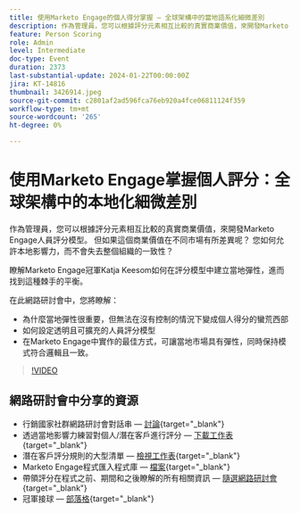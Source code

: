 ```yaml
---
title: 使用Marketo Engage的個人得分掌握 — 全球架構中的當地語系化細微差別
description: 作為管理員，您可以根據評分元素相互比較的真實商業價值，來開發Marketo Engage人員評分模型。 但如果這個商業價值在不同市場有所差異呢？ 您如何允許本地影響力，而不會失去整個組織的一致性？ 瞭解如何在評分模型中建立本機彈性，以找到平衡。
feature: Person Scoring
role: Admin
level: Intermediate
doc-type: Event
duration: 2373
last-substantial-update: 2024-01-22T00:00:00Z
jira: KT-14816
thumbnail: 3426914.jpeg
source-git-commit: c2801af2ad596fca76eb920a4fce06811124f359
workflow-type: tm+mt
source-wordcount: '265'
ht-degree: 0%

---
```



# 使用Marketo Engage掌握個人評分：全球架構中的本地化細微差別

作為管理員，您可以根據評分元素相互比較的真實商業價值，來開發Marketo Engage人員評分模型。 但如果這個商業價值在不同市場有所差異呢？ 您如何允許本地影響力，而不會失去整個組織的一致性？

瞭解Marketo Engage冠軍Katja Keesom如何在評分模型中建立當地彈性，進而找到這種棘手的平衡。

在此網路研討會中，您將瞭解：

* 為什麼當地彈性很重要，但無法在沒有控制的情況下變成個人得分的蠻荒西部
* 如何設定透明且可擴充的人員評分模型
* 在Marketo Engage中實作的最佳方式，可讓當地市場具有彈性，同時保持模式符合邏輯且一致。

>[!VIDEO](https://video.tv.adobe.com/v/3426914/?learn=on)

## 網路研討會中分享的資源

* 行銷國家社群網路研討會對話串 —  [討論](https://nation.marketo.com/t5/product-discussions/learn-from-your-peers-webinar-person-scoring-mastery-with/m-p/343084#M194864){target="_blank"}
* 透過當地影響力練習對個人/潛在客戶進行評分 —  [下載工作表](../../assets/marketo/build-scoring-model-and-local-flexibility-scoring-worksheet.docx){target="_blank"}
* 潛在客戶評分規則的大型清單 —  [檢視工作表](https://go.marketo.com/rs/561-HYG-937/images/Marketo-Lead-Scoring.pdf){target="_blank"}
* Marketo Engage程式匯入程式庫 —  [檔案](https://experienceleague.adobe.com/docs/marketo/using/product-docs/core-marketo-concepts/programs/program-library/program-import-library-overview.html){target="_blank"}
* 帶領評分在程式之前、期間和之後瞭解的所有相關資訊 —  [隨選網路研討會](https://business.adobe.com/summit/2020/all-about-the-before-during-and-after-of-lead-scoring.html){target="_blank"}
* 冠軍接球 —  [部落格](https://nation.marketo.com/t5/product-blogs/marketo-success-series-lead-scoring/ba-p/309849){target="_blank"}
